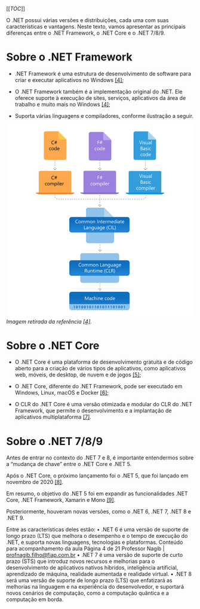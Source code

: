 [[_TOC_]]

O .NET possui várias versões e distribuições, cada uma com suas características e vantagens. Neste texto, vamos apresentar as principais diferenças entre o .NET Framework, o .NET Core e o .NET 7/8/9. 

# Sobre o .NET Framework

- .NET Framework é uma estrutura de desenvolvimento de software para criar e executar aplicativos no Windows [[4]](/Advanced-Business-Development-with-.NET/1º-Semestre/Aula-01-%2D-Introdução,-Apresentação-do-Professor-e-Instalação-do-Ambiente-.NET/Instalação-do-Ambiente-.NET/Referências);

- O .NET Framework também é a implementação original do .NET. Ele oferece suporte à execução de sites, serviços, aplicativos da área de trabalho e muito mais no Windows [[4]](/Advanced-Business-Development-with-.NET/1º-Semestre/Aula-01-%2D-Introdução,-Apresentação-do-Professor-e-Instalação-do-Ambiente-.NET/Instalação-do-Ambiente-.NET/Referências);

- Suporta várias linguagens e compiladores, conforme ilustração a seguir.

![swimlane-architecture-framework.svg](/.attachments/swimlane-architecture-framework-1e2755da-0c90-4551-be99-fa93db2a17e8.svg)
_Imagem retirada da referência [[4]](/Advanced-Business-Development-with-.NET/1º-Semestre/Aula-01-%2D-Introdução,-Apresentação-do-Professor-e-Instalação-do-Ambiente-.NET/Instalação-do-Ambiente-.NET/Referências)._

# Sobre o .NET Core

- O .NET Core é uma plataforma de desenvolvimento gratuita e de código aberto para a criação de vários tipos de aplicativos, como aplicativos web, móveis, de desktop, de nuvem e de jogos [[5]](/Advanced-Business-Development-with-.NET/1º-Semestre/Aula-01-%2D-Introdução,-Apresentação-do-Professor-e-Instalação-do-Ambiente-.NET/Instalação-do-Ambiente-.NET/Referências);

- O .NET Core, diferente do .NET Framework, pode ser executado em Windows, Linux, macOS e Docker [[6]](/Advanced-Business-Development-with-.NET/1º-Semestre/Aula-01-%2D-Introdução,-Apresentação-do-Professor-e-Instalação-do-Ambiente-.NET/Instalação-do-Ambiente-.NET/Referências);

- O CLR do .NET Core é uma versão otimizada e modular do CLR do .NET Framework, que permite o desenvolvimento e a implantação de aplicativos multiplataforma [[7]](/Advanced-Business-Development-with-.NET/1º-Semestre/Aula-01-%2D-Introdução,-Apresentação-do-Professor-e-Instalação-do-Ambiente-.NET/Instalação-do-Ambiente-.NET/Referências).

# Sobre o .NET 7/8/9

Antes de entrar no contexto do .NET 7 e 8, é importante entendermos sobre a “mudança de chave” entre o .NET Core e .NET 5.

Após o .NET Core, o próximo lançamento foi o .NET 5, que foi lançado em novembro de 2020 [[8]](/Advanced-Business-Development-with-.NET/1º-Semestre/Aula-01-%2D-Introdução,-Apresentação-do-Professor-e-Instalação-do-Ambiente-.NET/Instalação-do-Ambiente-.NET/Referências). 

Em resumo, o objetivo do .NET 5 foi em expandir as funcionalidades .NET Core, .NET Framework, Xamarin e Mono [[9]](/Advanced-Business-Development-with-.NET/1º-Semestre/Aula-01-%2D-Introdução,-Apresentação-do-Professor-e-Instalação-do-Ambiente-.NET/Instalação-do-Ambiente-.NET/Referências).

Posteriormente, houveram novas versões, como o .NET 6, .NET 7, .NET 8 e .NET 9. 

Entre as características deles estão: • .NET 6 é uma versão de suporte de longo prazo (LTS) que melhora o desempenho e o tempo de execução do .NET, e suporta novas linguagens, tecnologias e plataformas. Conteúdo para acompanhamento da aula Página 4 de 21 Professor Nagib | profnagib.filho@fiap.com.br • .NET 7 é uma versão de suporte de curto prazo (STS) que introduz novos recursos e melhorias para o desenvolvimento de aplicativos nativos híbridos, inteligência artificial, aprendizado de máquina, realidade aumentada e realidade virtual. • .NET 8 será uma versão de suporte de longo prazo (LTS) que enfatizará as melhorias na linguagem e na experiência do desenvolvedor, e suportará novos cenários de computação, como a computação quântica e a computação em borda.